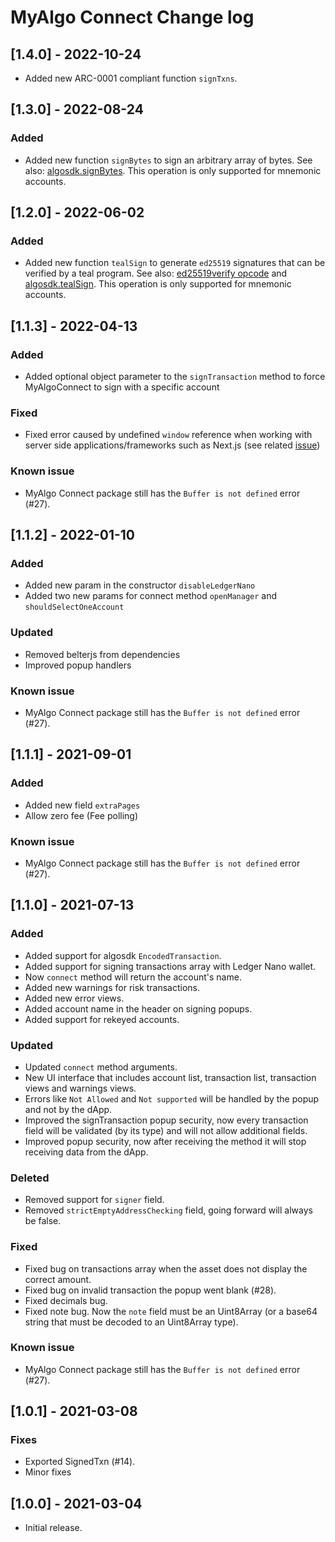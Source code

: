 # MyAlgo Connect Change log

## [1.4.0] - 2022-10-24

 - Added new ARC-0001 compliant function `signTxns`.

## [1.3.0] - 2022-08-24

### Added

 - Added new function `signBytes` to sign an arbitrary array of bytes. See also: [algosdk.signBytes](https://algorand.github.io/js-algorand-sdk/modules.html#signBytes). This operation is only supported for mnemonic accounts.

## [1.2.0] - 2022-06-02

### Added

 - Added new function `tealSign` to generate `ed25519` signatures that can be verified by a teal program. See also: [ed25519verify opcode](https://developer.algorand.org/docs/get-details/dapps/avm/teal/opcodes/#ed25519verify) and [algosdk.tealSign](https://algorand.github.io/js-algorand-sdk/modules.html#tealSign). This operation is only supported for mnemonic accounts.

## [1.1.3] - 2022-04-13

### Added

 - Added optional object parameter to the `signTransaction` method to force MyAlgoConnect to sign with a specific account

### Fixed

 - Fixed error caused by undefined `window` reference when working with server side applications/frameworks such as Next.js (see related [issue](https://github.com/randlabs/communication-bridge/issues/5))

### Known issue

- MyAlgo Connect package still has the `Buffer is not defined` error (#27).

## [1.1.2] - 2022-01-10

### Added

- Added new param in the constructor `disableLedgerNano`
- Added two new params for connect method `openManager` and `shouldSelectOneAccount`

### Updated

- Removed belterjs from dependencies
- Improved popup handlers

### Known issue

- MyAlgo Connect package still has the `Buffer is not defined` error (#27).

## [1.1.1] - 2021-09-01

### Added

- Added new field `extraPages`
- Allow zero fee (Fee polling)

### Known issue

- MyAlgo Connect package still has the `Buffer is not defined` error (#27).

## [1.1.0] - 2021-07-13

### Added

- Added support for algosdk `EncodedTransaction`.
- Added support for signing transactions array with Ledger Nano wallet.
- Now `connect` method will return the account's name.
- Added new warnings for risk transactions.
- Added new error views.
- Added account name in the header on signing popups.
- Added support for rekeyed accounts.

### Updated

- Updated `connect` method arguments.
- New UI interface that includes account list, transaction list, transaction views and warnings views.
- Errors like `Not Allowed` and `Not supported` will be handled by the popup and not by the dApp.
- Improved the signTransaction popup security, now every transaction field will be validated (by its type) and will not allow additional fields.
- Improved popup security, now after receiving the method it will stop receiving data from the dApp.

### Deleted

- Removed support for `signer` field.
- Removed `strictEmptyAddressChecking` field, going forward will always be false.

### Fixed

- Fixed bug on transactions array when the asset does not display the correct amount.
- Fixed bug on invalid transaction the popup went blank (#28).
- Fixed decimals bug.
- Fixed note bug. Now the `note` field must be an Uint8Array (or a base64 string that must be decoded to an Uint8Array type).

### Known issue

- MyAlgo Connect package still has the `Buffer is not defined` error (#27).

## [1.0.1] - 2021-03-08

### Fixes

- Exported SignedTxn (#14).
- Minor fixes

## [1.0.0] - 2021-03-04

- Initial release.
